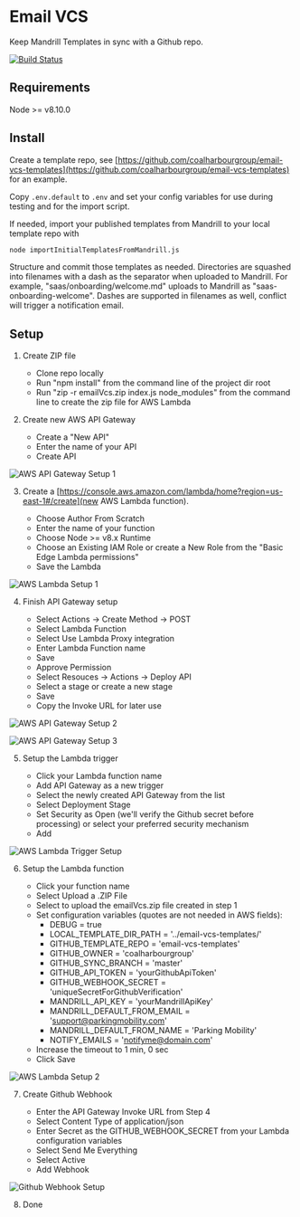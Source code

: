 # Email VCS

Keep Mandrill Templates in sync with a Github repo.

[![Build Status](https://travis-ci.com/coalharbourgroup/email-vcs.svg?token=5Any4pn1qkqcCmAtwrBa&branch=master)](https://travis-ci.com/coalharbourgroup/email-vcs)


## Requirements

Node >= v8.10.0


## Install

Create a template repo, see [https://github.com/coalharbourgroup/email-vcs-templates](https://github.com/coalharbourgroup/email-vcs-templates) for an example.

Copy `.env.default` to `.env` and set your config variables for use during testing and for the import script.

If needed, import your published templates from Mandrill to your local template repo with

```bash
node importInitialTemplatesFromMandrill.js
```

Structure and commit those templates as needed.  Directories are squashed into filenames with a dash as the separator when uploaded to Mandrill.  For example, "saas/onboarding/welcome.md" uploads to Mandrill as "saas-onboarding-welcome".  Dashes are supported in filenames as well, conflict will trigger a notification email.



## Setup
1. Create ZIP file

    * Clone repo locally
    * Run "npm install" from the command line of the project dir root
    * Run "zip -r emailVcs.zip index.js node_modules" from the command line to create the zip file for AWS Lambda


2. Create new AWS API Gateway

    * Create a "New API"
    * Enter the name of your API
    * Create API

![AWS API Gateway Setup 1](/docs/img/awsApiGatewaySetupOne.png?raw=true "AWS API Gateway Setup 1")


3. Create a [https://console.aws.amazon.com/lambda/home?region=us-east-1#/create](new AWS Lambda function).

    * Choose Author From Scratch
    * Enter the name of your function
    * Choose Node >= v8.x Runtime
    * Choose an Existing IAM Role or create a New Role from the "Basic Edge Lambda permissions"
    * Save the Lambda

![AWS Lambda Setup 1](/docs/img/awsLambdaSetupOne.png?raw=true "AWS Lambda Setup 1")


4. Finish API Gateway setup

    * Select Actions -> Create Method -> POST
    * Select Lambda Function
    * Select Use Lambda Proxy integration
    * Enter Lambda Function name
    * Save
    * Approve Permission
    * Select Resouces -> Actions -> Deploy API
    * Select a stage or create a new stage
    * Save
    * Copy the Invoke URL for later use

![AWS API Gateway Setup 2](/docs/img/awsApiGatewaySetupTwo.png?raw=true "AWS API Gateway Setup 2")

![AWS API Gateway Setup 3](/docs/img/awsApiGatewaySetupThree.png?raw=true "AWS API Gateway Setup 3")


5. Setup the Lambda trigger

    * Click your Lambda function name
    * Add API Gateway as a new trigger
    * Select the newly created API Gateway from the list
    * Select Deployment Stage
    * Set Security as Open (we'll verify the Github secret before processing) or select your preferred security mechanism
    * Add

![AWS Lambda Trigger Setup](/docs/img/awsLambdaTriggerSetup.png?raw=true "AWS Lambda Trigger Setup")


6. Setup the Lambda function

    * Click your function name
    * Select Upload a .ZIP File
    * Select to upload the emailVcs.zip file created in step 1
    * Set configuration variables (quotes are not needed in AWS fields):
        * DEBUG = true
        * LOCAL_TEMPLATE_DIR_PATH = '../email-vcs-templates/'
        * GITHUB_TEMPLATE_REPO = 'email-vcs-templates'
        * GITHUB_OWNER = 'coalharbourgroup'
        * GITHUB_SYNC_BRANCH = 'master'
        * GITHUB_API_TOKEN = 'yourGithubApiToken'
        * GITHUB_WEBHOOK_SECRET = 'uniqueSecretForGithubVerification'
        * MANDRILL_API_KEY = 'yourMandrillApiKey'
        * MANDRILL_DEFAULT_FROM_EMAIL = 'support@parkingmobility.com'
        * MANDRILL_DEFAULT_FROM_NAME = 'Parking Mobility'
        * NOTIFY_EMAILS = 'notifyme@domain.com'
    * Increase the timeout to 1 min, 0 sec
    * Click Save

![AWS Lambda Setup 2](/docs/img/awsLambdaSetupTwo.png?raw=true "AWS Lambda Setup 3")


7. Create Github Webhook

    * Enter the API Gateway Invoke URL from Step 4
    * Select Content Type of application/json
    * Enter Secret as the GITHUB_WEBHOOK_SECRET from your Lambda configuration variables
    * Select Send Me Everything
    * Select Active
    * Add Webhook

![Github Webhook Setup](/docs/img/githubWebhookSetup.png?raw=true "Github Webhook Setup")


8. Done
